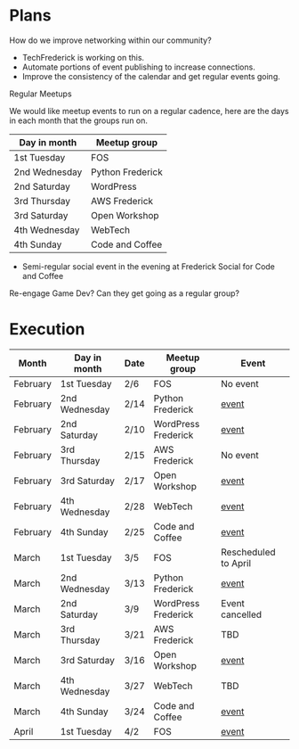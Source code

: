 # Plans

How do we improve networking within our community?

* TechFrederick is working on this.
* Automate portions of event publishing to increase connections.
* Improve the consistency of the calendar and get regular events going.

Regular Meetups

We would like meetup events to run on a regular cadence,
here are the days in each month that the groups run on.

| Day in month | Meetup group |
| ---- | ---- |
| 1st Tuesday | FOS |
| 2nd Wednesday | Python Frederick |
| 2nd Saturday | WordPress |
| 3rd Thursday | AWS Frederick |
| 3rd Saturday | Open Workshop |
| 4th Wednesday | WebTech |
| 4th Sunday | Code and Coffee |

* Semi-regular social event in the evening at Frederick Social for Code and Coffee

Re-engage Game Dev? Can they get going as a regular group?

# Execution

| Month | Day in month | Date | Meetup group | Event |
| ---- | ---- | ---- | ---- | ---- |
| February | 1st Tuesday | 2/6 | FOS | No event |
| February | 2nd Wednesday | 2/14 | Python Frederick | [event](https://www.meetup.com/python-frederick/events/298531232/) |
| February | 2nd Saturday | 2/10 | WordPress Frederick | [event](https://www.meetup.com/wordpress-frederick/events/298243014/) |
| February | 3rd Thursday | 2/15 | AWS Frederick | No event |
| February | 3rd Saturday | 2/17 | Open Workshop | [event](https://www.meetup.com/python-frederick/events/298841176/) |
| February | 4th Wednesday | 2/28 | WebTech | [event](https://www.meetup.com/fredwebtech/events/299241180/) |
| February | 4th Sunday | 2/25 | Code and Coffee | [event](https://www.meetup.com/frederick-code-and-coffee/events/299259197/) |
| March | 1st Tuesday | 3/5 | FOS | Rescheduled to April |
| March | 2nd Wednesday | 3/13 | Python Frederick | [event](https://www.meetup.com/python-frederick/events/298531432/) |
| March | 2nd Saturday | 3/9 | WordPress Frederick | Event cancelled |
| March | 3rd Thursday | 3/21 | AWS Frederick | TBD |
| March | 3rd Saturday | 3/16 | Open Workshop | [event](https://www.meetup.com/python-frederick/events/298841176/) |
| March | 4th Wednesday | 3/27 | WebTech | TBD |
| March | 4th Sunday | 3/24 | Code and Coffee | [event](https://www.meetup.com/frederick-code-and-coffee/events/299259228/) |
| April | 1st Tuesday | 4/2 | FOS | [event](https://www.meetup.com/frederickopensource/events/299259520/) |

